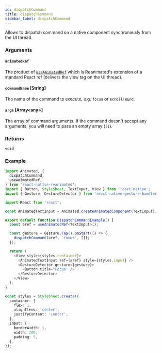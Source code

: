 ```yaml
---
id: dispatchCommand
title: dispatchCommand
sidebar_label: dispatchCommand
---
```


Allows to dispatch command on a native component synchronously from the UI thread.

### Arguments

#### `animatedRef`

The product of [`useAnimatedRef`](../hooks/useAnimatedRef) which is Reanimated's extension of a standard React ref (delivers the view tag on the UI thread).

#### `commandName` [String]

The name of the command to execute, e.g. `focus` or `scrollToEnd`.

#### `args` [Array<any\>]

The array of command arguments. If the command doesn't accept any arguments, you will need to pass an empty array (`[]`).

### Returns

`void`

### Example

```ts
import Animated, {
  dispatchCommand,
  useAnimatedRef,
} from 'react-native-reanimated';
import { Button, StyleSheet, TextInput, View } from 'react-native';
import { Gesture, GestureDetector } from 'react-native-gesture-handler';

import React from 'react';

const AnimatedTextInput = Animated.createAnimatedComponent(TextInput);

export default function DispatchCommandExample() {
  const aref = useAnimatedRef<TextInput>();

  const gesture = Gesture.Tap().onStart(() => {
    dispatchCommand(aref, 'focus', []);
  });

  return (
    <View style={styles.container}>
      <AnimatedTextInput ref={aref} style={styles.input} />
      <GestureDetector gesture={gesture}>
        <Button title="Focus" />
      </GestureDetector>
    </View>
  );
}

const styles = StyleSheet.create({
  container: {
    flex: 1,
    alignItems: 'center',
    justifyContent: 'center',
  },
  input: {
    borderWidth: 1,
    width: 200,
    padding: 5,
  },
});
```
